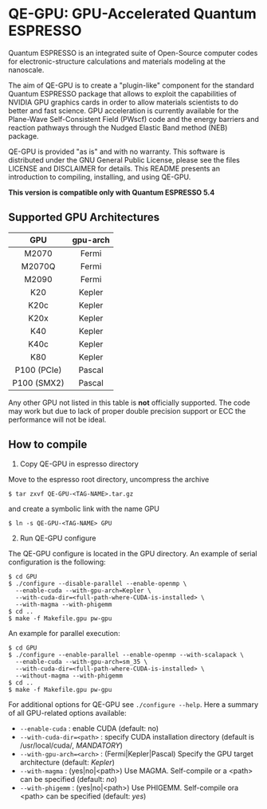 # QE-GPU: GPU-Accelerated Quantum ESPRESSO

Quantum ESPRESSO is an integrated suite of Open-Source computer codes for
electronic-structure calculations and materials modeling at the nanoscale.

The aim of QE-GPU is to create a "plugin-like" component for the standard
Quantum ESPRESSO package that allows to exploit the capabilities of NVIDIA
GPU graphics cards in order to allow materials scientists to do better and
fast science. GPU acceleration is currently available for the Plane-Wave
Self-Consistent Field (PWscf) code and the energy barriers and reaction
pathways through the Nudged Elastic Band method (NEB) package.

QE-GPU is provided "as is" and with no warranty. This software is distributed
under the GNU General Public License, please see the files LICENSE and
DISCLAIMER for details. This README presents an introduction to compiling,
installing, and using QE-GPU.

**This version is compatible only with Quantum ESPRESSO 5.4** 

## Supported GPU Architectures

 GPU | gpu-arch |
:---:|:---:|
 M2070 | Fermi |
 M2070Q | Fermi |
 M2090 | Fermi |
 K20 | Kepler |
 K20c | Kepler |
 K20x | Kepler |
 K40 | Kepler |
 K40c | Kepler |
 K80 | Kepler |
 P100 (PCIe) | Pascal |
 P100 (SMX2) | Pascal |


Any other GPU not listed in this table is **not** officially supported. The code may work but due to lack of proper double precision support or ECC the performance will not be ideal.


## How to compile

1. Copy QE-GPU in espresso directory

Move to the espresso root directory, uncompress the archive
```
$ tar zxvf QE-GPU-<TAG-NAME>.tar.gz
```
and create a symbolic link with the name GPU
```
$ ln -s QE-GPU-<TAG-NAME> GPU
```

2. Run QE-GPU configure

The QE-GPU configure is located in the GPU directory. An example of serial
configuration is the following:
```
$ cd GPU
$ ./configure --disable-parallel --enable-openmp \
  --enable-cuda --with-gpu-arch=Kepler \
  --with-cuda-dir=<full-path-where-CUDA-is-installed> \
  --with-magma --with-phigemm
$ cd ..
$ make -f Makefile.gpu pw-gpu
```

An example for parallel execution:
```
$ cd GPU
$ ./configure --enable-parallel --enable-openmp --with-scalapack \
  --enable-cuda --with-gpu-arch=sm_35 \
  --with-cuda-dir=<full-path-where-CUDA-is-installed> \
  --without-magma --with-phigemm
$ cd ..
$ make -f Makefile.gpu pw-gpu
```

For additional options for QE-GPU see ```./configure --help```.
Here a summary of all GPU-related options available:
-  ```--enable-cuda``` : enable CUDA (default: no)
-  ```--with-cuda-dir=<path>``` : specify CUDA installation directory (default is /usr/local/cuda/, _MANDATORY_)
-  ```--with-gpu-arch=<arch>``` : (Fermi|Kepler|Pascal) Specify the GPU target architecture (default: _Kepler_)
-  ```--with-magma``` : (yes|no|\<path\>) Use MAGMA. Self-compile or a \<path\> can be specified (default: _no_)
-  ```--with-phigemm``` : (yes|no|\<path\>) Use PHIGEMM. Self-compile ora \<path\> can be specified (default: _yes_)
